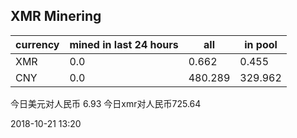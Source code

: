 ## XMR Minering

|currency|mined in last 24 hours|all|in pool|
|---|---|---|---|
|XMR|0.0|0.662|0.455|
|CNY|0.0|480.289|329.962|

今日美元对人民币 6.93	今日xmr对人民币725.64


2018-10-21 13:20